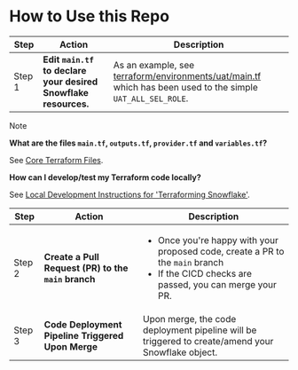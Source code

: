 # How to Use this Repo

| Step   | Action                                                                              | Description |
|--------|-------------------------------------------------------------------------------------|-------------|
| Step 1 | **Edit `main.tf` to declare your desired Snowflake resources.**                | As an example, see [terraform/environments/uat/main.tf](terraform/environments/uat/main.tf) which has been used to the simple `UAT_ALL_SEL_ROLE`. |

> [!NOTE]
>
> **What are the files `main.tf`, `outputs.tf`, `provider.tf` and `variables.tf`?**
>
> See [Core Terraform Files](terraform_background/core_terraform_files.md).
>
> **How can I develop/test my Terraform code locally?**
>
> See [Local Development Instructions for 'Terraforming Snowflake'](local_dev_instructs_terraforming_snowflake.md).

</details>

| Step   | Action                                                                              | Description |
|--------|-------------------------------------------------------------------------------------|-------------|
| Step 2 | **Create a Pull Request (PR) to the `main` branch**                              | <ul><li>Once you're happy with your proposed code, create a PR to the `main` branch</li><li>If the CICD checks are passed, you can merge your PR.</li></ul> |
| Step 3 | **Code Deployment Pipeline Triggered Upon Merge**                                   | Upon merge, the code deployment pipeline will be triggered to create/amend your Snowflake object.             |

